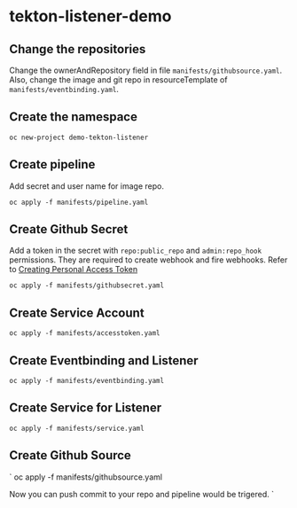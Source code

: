 # tekton-listener-demo

## Change the repositories
Change the ownerAndRepository field in file `manifests/githubsource.yaml`. 
Also, change the image and git repo in resourceTemplate of  `manifests/eventbinding.yaml`.

## Create the namespace

`
oc new-project demo-tekton-listener
`

## Create pipeline
Add secret and user name for image repo.

`
oc apply -f manifests/pipeline.yaml
`

## Create Github Secret

Add a token in the secret with `repo:public_repo` and `admin:repo_hook` permissions. They are required to create webhook and fire webhooks.
Refer to [Creating Personal Access Token](https://help.github.com/en/articles/creating-a-personal-access-token-for-the-command-line#creating-a-token)

`
oc apply -f manifests/githubsecret.yaml
`

## Create Service Account

`
oc apply -f manifests/accesstoken.yaml
`

## Create Eventbinding and Listener

`
oc apply -f manifests/eventbinding.yaml
`

## Create Service for Listener

`
oc apply -f manifests/service.yaml
`

## Create Github Source

`
oc apply -f manifests/githubsource.yaml



Now you can push commit to your repo and pipeline would be trigered.
`
